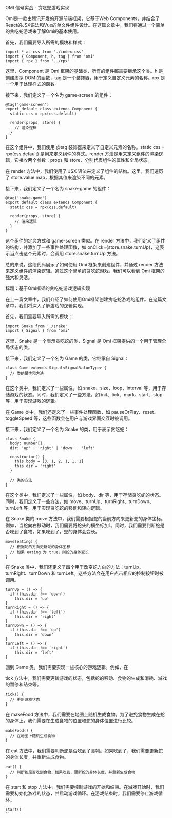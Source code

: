 OMI 信号实战 - 贪吃蛇游戏实现

Omi是一款由腾讯开发的开源前端框架，它基于Web Components，并结合了React的JSX语法和Vue的单文件组件设计。在这篇文章中，我们将通过一个简单的贪吃蛇游戏来了解Omi的基本使用。

首先，我们需要导入所需的模块和样式：

```tsx
import * as css from './index.css'
import { Component, h, tag } from 'omi'
import { rpx } from '../rpx'
```
这里，Component 是 Omi 框架的基础类，所有的组件都需要继承这个类。h 是创建虚拟 DOM 的函数，tag 是一个装饰器，用于定义自定义元素的名称。rpx 是一个用于处理样式的函数。

接下来，我们定义了一个名为 game-screen 的组件：

```tsx
@tag('game-screen')
export default class extends Component {
  static css = rpx(css.default)

  render(props, store) {
    // 渲染逻辑
  }
}
```
在这个组件中，我们使用 @tag 装饰器来定义了自定义元素的名称。static css = rpx(css.default) 是用来定义组件的样式。render 方法是用来定义组件的渲染逻辑，它接收两个参数：props 和 store，分别代表组件的属性和全局状态。

在 render 方法中，我们使用了 JSX 语法来定义了组件的结构。这里，我们遍历了 store.value.map，根据其值来渲染不同的元素。

接下来，我们定义了一个名为 snake-game 的组件：

```tsx
@tag('snake-game')
export default class extends Component {
  static css = rpx(css.default)

  render(props, store) {
    // 渲染逻辑
  }
}
```

这个组件的定义方式和 game-screen 类似。在 render 方法中，我们定义了组件的结构，并添加了一些事件处理函数，如 onClick={store.snake.turnUp}，这表示当点击这个元素时，会调用 store.snake.turnUp 方法。

总的来说，这段代码展示了如何使用 Omi 框架来创建组件，并通过 render 方法来定义组件的渲染逻辑。通过这个简单的贪吃蛇游戏，我们可以看到 Omi 框架的强大和灵活。



标题：基于Omi框架的贪吃蛇游戏逻辑实现

在上一篇文章中，我们介绍了如何使用Omi框架创建贪吃蛇游戏的组件。在这篇文章中，我们将深入了解游戏的逻辑实现。

首先，我们需要导入所需的模块：

```tsx
import Snake from './snake'
import { Signal } from 'omi'
```

这里，Snake 是一个表示贪吃蛇的类，Signal 是 Omi 框架提供的一个用于管理全局状态的类。

接下来，我们定义了一个名为 Game 的类，它继承自 Signal：

```tsx
class Game extends Signal<SignalValueType> {
  // 类的属性和方法
}
```

在这个类中，我们定义了一些属性，如 snake、size、loop、interval 等，用于存储游戏的状态。同时，我们定义了一些方法，如 init、tick、mark、start、stop 等，用于实现游戏的逻辑。

在 Game 类中，我们还定义了一些事件处理函数，如 pauseOrPlay、reset、toggleSpeed 等，这些函数会在用户与游戏界面交互时被调用。

接下来，我们定义了一个名为 Snake 的类，用于表示贪吃蛇：

```tsx
class Snake {
  body: number[]
  dir: 'up' | 'right' | 'down' | 'left'

  constructor() {
    this.body = [3, 1, 2, 1, 1, 1]
    this.dir = 'right'
  }

  // 类的方法
}
```

在这个类中，我们定义了一些属性，如 body、dir 等，用于存储贪吃蛇的状态。同时，我们定义了一些方法，如 move、turnUp、turnRight、turnDown、turnLeft 等，用于实现贪吃蛇的移动和转向逻辑。

在 Snake 类的 move 方法中，我们需要根据蛇的当前方向来更新蛇的身体坐标。例如，当蛇向右移动时，我们需要将蛇头的横坐标加1。同时，我们需要判断蛇是否吃到了食物，如果吃到了，蛇的身体会变长。

```tsx
move(eating) {
  // 根据蛇的方向更新蛇的身体坐标
  // 如果 eating 为 true，则蛇的身体变长
}
```

在 Snake 类中，我们还定义了四个用于改变蛇方向的方法：turnUp、turnRight、turnDown 和 turnLeft。这些方法会在用户点击相应的控制按钮时被调用。

```tsx
turnUp = () => {
  if (this.dir !== 'down')
    this.dir = 'up'
}
turnRight = () => {
  if (this.dir !== 'left')
    this.dir = 'right'
}
turnDown = () => {
  if (this.dir !== 'up')
    this.dir = 'down'
}
turnLeft = () => {
  if (this.dir !== 'right')
    this.dir = 'left'
}
```

回到 Game 类，我们需要实现一些核心的游戏逻辑。例如，在

tick 方法中，我们需要更新游戏的状态，包括蛇的移动、食物的生成和消耗、游戏的暂停和结束等。

```tsx
tick() {
  // 更新游戏状态
}
```

在 makeFood 方法中，我们需要在地图上随机生成食物。为了避免食物生成在蛇的身体上，我们需要在生成食物的位置和蛇的身体位置进行比较。

```tsx
makeFood() {
  // 在地图上随机生成食物
}
```

在 eat 方法中，我们需要判断蛇是否吃到了食物。如果吃到了，我们需要更新蛇的身体长度，并重新生成食物。

```tsx
eat() {
  // 判断蛇是否吃到食物，如果吃到，更新蛇的身体长度，并重新生成食物
}
```
在 start 和 stop 方法中，我们需要控制游戏的开始和结束。在游戏开始时，我们需要初始化游戏的状态，并启动游戏循环。在游戏结束时，我们需要停止游戏循环。

```tsx
start()
``